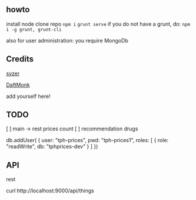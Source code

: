 howto
-----
install node
clone repo
`npm i`
`grunt serve`
if you do not have a grunt, do:
`npm i -g grunt, grunt-cli`

also for user administration:
you require MongoDb


Credits
--------
[syzer](https://github.com/syzer)

[DaftMonk](https://github.com/DaftMonk/)

add yourself here!

TODO
----
[ ] main -> rest prices count
[ ] recommendation drugs


db.addUser(
{ user: "tph-prices",
  pwd: "tph-prices1",
  roles: [
    { role: "readWrite", db: "tphprices-dev" }
  ]
})


API
---
rest

curl http://localhost:9000/api/things
